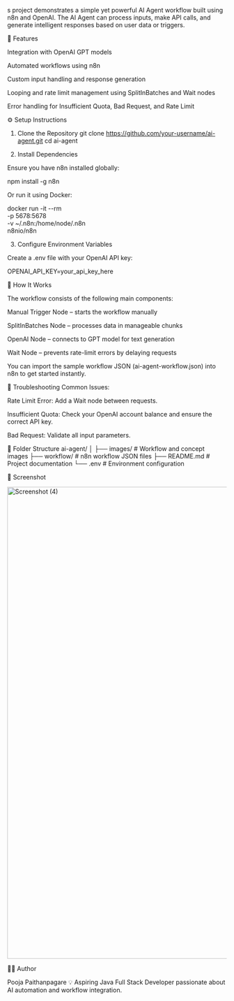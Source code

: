 s project demonstrates a simple yet powerful AI Agent workflow built using n8n and OpenAI. The AI Agent can process inputs, make API calls, and generate intelligent responses based on user data or triggers.

🚀 Features

Integration with OpenAI GPT models

Automated workflows using n8n

Custom input handling and response generation

Looping and rate limit management using SplitInBatches and Wait nodes

Error handling for Insufficient Quota, Bad Request, and Rate Limit

⚙️ Setup Instructions
1. Clone the Repository
git clone https://github.com/your-username/ai-agent.git
cd ai-agent

2. Install Dependencies

Ensure you have n8n installed globally:

npm install -g n8n


Or run it using Docker:

docker run -it --rm \
  -p 5678:5678 \
  -v ~/.n8n:/home/node/.n8n \
  n8nio/n8n

3. Configure Environment Variables

Create a .env file with your OpenAI API key:

OPENAI_API_KEY=your_api_key_here

🧠 How It Works

The workflow consists of the following main components:

Manual Trigger Node – starts the workflow manually

SplitInBatches Node – processes data in manageable chunks

OpenAI Node – connects to GPT model for text generation

Wait Node – prevents rate-limit errors by delaying requests

You can import the sample workflow JSON (ai-agent-workflow.json) into n8n to get started instantly.

🧩 Troubleshooting
Common Issues:

Rate Limit Error: Add a Wait node between requests.

Insufficient Quota: Check your OpenAI account balance and ensure the correct API key.

Bad Request: Validate all input parameters.

📁 Folder Structure
ai-agent/
│
├── images/               # Workflow and concept images
├── workflow/             # n8n workflow JSON files
├── README.md             # Project documentation
└── .env                  # Environment configuration

📸 Screenshot

<img width="1920" height="1080" alt="Screenshot (4)" src="https://github.com/user-attachments/assets/8e7a8db2-faa1-4c3f-95f9-121f478a96ae" />

🧑‍💻 Author

Pooja Paithanpagare
💡 Aspiring Java Full Stack Developer passionate about AI automation and workflow integration.
